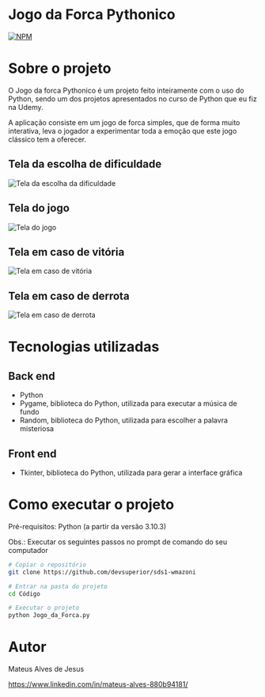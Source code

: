 # Jogo da Forca Pythonico

[![NPM](https://img.shields.io/npm/l/react)](https://github.com/devsuperior/sds1-wmazoni/blob/master/LICENSE)

# Sobre o projeto

O Jogo da forca Pythonico é um projeto feito inteiramente com o uso do Python, sendo um dos projetos apresentados no curso de Python que eu fiz na Udemy.

A aplicação consiste em um jogo de forca simples, que de forma muito interativa, leva o jogador a experimentar toda a emoção que este jogo clássico tem a oferecer.

## Tela da escolha de dificuldade
![Tela da escolha da dificuldade](Componentes/Documentacao/Tela_dificuldade.png)

## Tela do jogo
![Tela do jogo](Componentes/Documentacao/Tela_do_jogo.png)

## Tela em caso de vitória
![Tela em caso de vitória](Componentes/Documentacao/Tela_vitoria.png)

## Tela em caso de derrota
![Tela em caso de derrota](Componentes/Documentacao/Tela_derrota.png)

# Tecnologias utilizadas
## Back end
 - Python
 - Pygame, biblioteca do Python, utilizada para executar a música de fundo
 - Random, biblioteca do Python, utilizada para escolher a palavra misteriosa

## Front end
 - Tkinter, biblioteca do Python, utilizada para gerar a interface gráfica

# Como executar o projeto

Pré-requisitos: Python (a partir da versão 3.10.3)

Obs.: Executar os seguintes passos no prompt de comando do seu computador

```bash
# Copiar o repositório
git clone https://github.com/devsuperior/sds1-wmazoni

# Entrar na pasta do projeto
cd Código

# Executar o projeto
python Jogo_da_Forca.py
```

# Autor

Mateus Alves de Jesus

https://www.linkedin.com/in/mateus-alves-880b94181/
